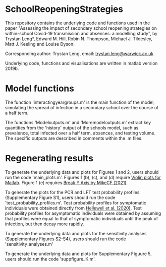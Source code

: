 # SchoolReopeningStrategies

This repository contains the underlying code and functions used in the paper "Assessing the impact of secondary school reopening strategies on within-school Covid-19 transmission and absences: a modelling study", by Trystan Leng*, Edward M. Hill, Robin N. Thompson, Michael J. Tildesley, Matt J. Keeling and Louise Dyson.

Corresponding author: Trystan Leng, email: trystan.leng@warwick.ac.uk

Underlying code, functions and visualisations are written in matlab version 2019b.


# Model functions
The function 'interactingyeargroups.m' is the main function of the model, simulating the spread of infection in a secondary school over the course of a half term.

The functions 'Modeloutputs.m' and 'Moremodeloutputs.m' extract key quantities from the 'history' output of the schools model, such as prevalence, total infected over a half term, absences, and testing volume. The specific outputs are described in comments within the .m files.



# Regenerating results
To generate the underlying data and plots for Figures 1 and 2, users should run the code 'main_plots.m'. Figures 1 (b), (c), and (d) require [Violin plots for Matlab](https://github.com/bastibe/Violinplot-Matlab#:~:text=A%20violin%20plot%20is%20an,overlays%20the%20data%20points%20itself.&text=violinplot%20is%20meant%20as%20a,boxplot%20(excluding%20named%20arguments).). Figure 1 (e) requires [Break Y Axis by MikeCF (2021)](https://www.mathworks.com/matlabcentral/fileexchange/45760-break-y-axis)

To generate the plots for the PCR and LFT test probability profiles (Supplementary Figure S1), users should run the code 'test_probability_profiles.m'. Test probability profiles for symptomatic individuals were obtained directly from [Hellewell et al. (2020)](https://cmmid.github.io/topics/covid19/pcr-positivity-over-time.html). Test probability profiles for asymptomatic individuals were obtained by assuming that profiles were equal to that of symptomatic individuals until the peak of infection, but then decay more rapidly. 

To generate the underlying data and plots for the sensitivity analyses (Supplementary Figures S2-S4), users should run the code 'sensitivity_analyses.m'

To generate the underlying data and plots for Supplementary Figuure 5, users should run the code 'suppfigure_K.m'.
